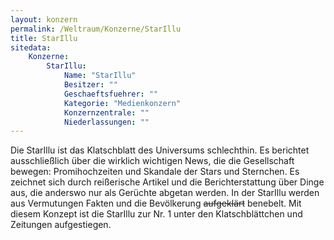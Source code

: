 ```yaml
---
layout: konzern
permalink: /Weltraum/Konzerne/StarIllu
title: StarIllu
sitedata:
    Konzerne:
        StarIllu:
            Name: "StarIllu"
            Besitzer: ""
            Geschaeftsfuehrer: ""
            Kategorie: "Medienkonzern"
            Konzernzentrale: ""
            Niederlassungen: ""
---
```




Die StarIllu ist das Klatschblatt des Universums schlechthin. Es berichtet ausschließlich über die wirklich wichtigen News, die die Gesellschaft bewegen: Promihochzeiten und Skandale der Stars und Sternchen. Es zeichnet sich durch reißerische Artikel und die Berichterstattung über Dinge aus, die anderswo nur als Gerüchte abgetan werden. In der StarIllu werden aus Vermutungen Fakten und die Bevölkerung <strike>aufgeklärt</strike> benebelt. Mit diesem Konzept ist die StarIllu zur Nr. 1 unter den Klatschblättchen und Zeitungen aufgestiegen.

